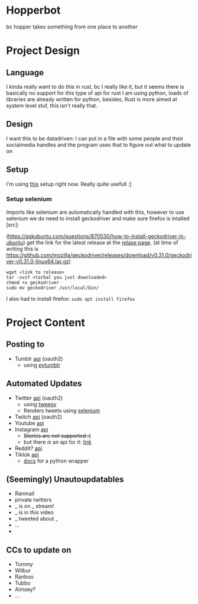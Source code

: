 # Hopperbot
bc hopper takes something from one place to another
# Project Design
## Language
I kinda really want to do this in rust, bc I really like it, but it seems there is basically no support for this type of api for rust
I am using python, loads of libraries are already written for python, besides, Rust is more aimed at system level stuf, this isn't really that.
## Design
I want this to be datadriven:
I can put in a file with some people and their socialmedia handles and the program uses that to figure out what to update on

## Setup
I'm using [this](https://mitelman.engineering/blog/python-best-practice/automating-python-best-practices-for-a-new-project/) setup right now. Really quite usefull :]

### Setup selenium
Imports like selenium are automatically handled with this, however to use selenium we do need to install geckodriver and make sure firefox is intalled [src]:

(https://askubuntu.com/questions/870530/how-to-install-geckodriver-in-ubuntu) get the link for the latest release at the [relase page](https://github.com/mozilla/geckodriver/releases). (at time of writing this is https://github.com/mozilla/geckodriver/releases/download/v0.31.0/geckodriver-v0.31.0-linux64.tar.gz)
```
wget <link to release>
tar -xvzf <tarbal you just downloaded>
chmod +x geckodriver
sudo mv geckodriver /usr/local/bin/
```
I also had to install firefox: `sudo apt install firefox`

# Project Content

## Posting to
- Tumblr [api](https://www.tumblr.com/oauth/apps) (oauth2)
  - using [pytumblr](https://github.com/tumblr/pytumblr)

## Automated Updates
- Twitter [api](https://developer.twitter.com/en/docs) (oauth2)
  - using [tweepy](https://www.tweepy.org/)
  - Renders tweets using [selenium](https://stackoverflow.com/questions/68834123/convert-html-to-image-using-python)
- Twitch [api](https://dev.twitch.tv/docs/api/) (oauth2)
- Youtube [api](https://developers.google.com/youtube/v3)
- Instagram [api](https://developers.facebook.com/docs/instagram-basic-display-api)
  - ~~Stories are not supported :(~~
  - but there _is_ an api for it: [link](https://instaloader.github.io/)
- Reddit? [api](https://www.reddit.com/dev/api/)
- Tiktok [api](https://developers.tiktok.com/doc/getting-started-ios-quickstart-objective-c/)
  - [docs](https://dteather.com/TikTok-Api/docs/TikTokApi.html) for a python wrapper

## (Seemingly) Unautoupdatables
- Ranmail
- private twitters
- _ is on _ stream!
- _ is in this video
- _ tweeted about _
- ...
-
## CCs to update on
- Tommy
- Wilbur
- Ranboo
- Tubbo
- Aimsey?
- ...
